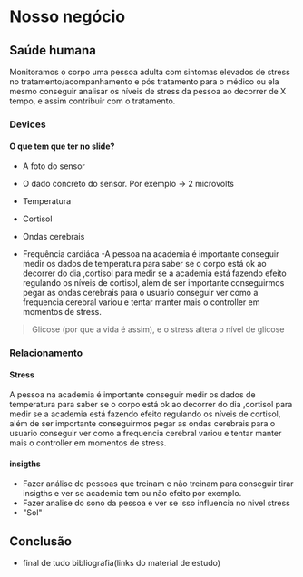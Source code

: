 # Nosso negócio

## Saúde humana

Monitoramos o corpo uma pessoa adulta com sintomas elevados de stress no tratamento/acompanhamento
e pós tratamento para o médico ou ela mesmo conseguir analisar os níveis de stress da pessoa
ao decorrer de X tempo, e assim contribuir com o tratamento.

### Devices

#### O que tem que ter no slide?

- A foto do sensor
- O dado concreto do sensor. Por exemplo -> 2 microvolts

- Temperatura
- Cortisol
- Ondas cerebrais
- Frequência cardiáca
  -A pessoa na academia é importante conseguir medir os dados de temperatura para saber se o corpo está ok ao decorrer do dia
  ,cortisol para medir se a academia está fazendo efeito regulando os níveis de cortisol,
  além de ser importante conseguirmos pegar as ondas cerebrais para o usuario conseguir ver como a frequencia cerebral variou
  e tentar manter mais o controller em momentos de stress.

> Glicose (por que a vida é assim), e o stress altera o nível de glicose

### Relacionamento

#### Stress

A pessoa na academia é importante conseguir medir os dados de temperatura para saber se o corpo está ok ao decorrer do dia
,cortisol para medir se a academia está fazendo efeito regulando os níveis de cortisol,
além de ser importante conseguirmos pegar as ondas cerebrais para o usuario conseguir ver como a frequencia cerebral variou
e tentar manter mais o controller em momentos de stress.

#### insigths

- Fazer análise de pessoas que treinam e não treinam para conseguir tirar insigths e ver se academia tem ou não efeito por exemplo.
- Fazer analise do sono da pessoa e ver se isso influencia no nivel stress
- "Sol"

## Conclusão

- final de tudo bibliografia(links do material de estudo)
